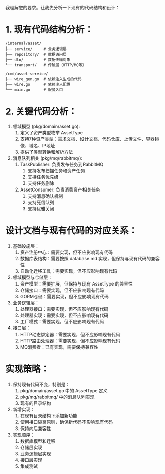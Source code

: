 我理解您的要求。让我先分析一下现有的代码结构和设计：
# 1. 现有代码结构分析：
```
/internal/asset/
├── service/     # 业务逻辑层
├── repository/  # 数据访问层
├── dto/         # 数据传输对象
└── transport/   # 传输层（HTTP/MQ等）

/cmd/asset-service/
├── wire_gen.go  # 依赖注入生成的代码
├── wire.go      # 依赖注入配置
└── main.go      # 服务入口
```
# 2. 关键代码分析：
1. 领域模型 (pkg/domain/asset.go):
   1. 定义了资产类型枚举 AssetType
   2. 支持7种资产类型：需求文档、设计文档、代码仓库、上传文件、容器镜像、域名、IP地址
   3. 提供了类型转换和解析方法
2. 消息队列相关 (pkg/mq/rabbitmq/):
   1. TaskPublisher: 负责发布任务到RabbitMQ
      1. 支持发布扫描任务和资产任务
      2. 支持任务优先级
      3. 支持任务删除
   2. AssetConsumer: 负责消费资产相关任务
      1. 支持消息确认机制
      2. 支持死信队列
      3. 支持优雅关闭
# 设计文档与现有代码的对应关系：
1. 基础设施层：
   1. 资产注册中心：需要实现，但不应影响现有代码
   2. 数据库表结构：需要按照 database.md 实现，但保持与现有代码的兼容性
   3. 自动化迁移工具：需要实现，但不应影响现有代码
2. 领域模型与仓储层：
   1. 资产模型：需要扩展，但保持与现有 AssetType 的兼容性
   2. 仓储接口：需要实现，但不应影响现有代码
   3. GORM仓储：需要实现，但不应影响现有代码
3. 业务逻辑层：
   1. 处理器接口：需要实现，但不应影响现有代码
   2. 处理器实现：需要实现，但不应影响现有代码
   3. 工厂模式：需要实现，但不应影响现有代码
4. 接口层：
   1. HTTP动态绑定器：需要实现，但不应影响现有代码
   2. HTTP路由处理器：需要实现，但不应影响现有代码
   3. MQ消费者：已有实现，需要保持兼容性
# 实现策略：
1. 保持现有代码不变，特别是：
   1. pkg/domain/asset.go 中的 AssetType 定义
   2. pkg/mq/rabbitmq/ 中的消息队列实现
   3. 现有的目录结构
2. 新增实现：
   1. 在现有目录结构下添加新功能
   2. 使用接口隔离原则，确保新代码不影响现有代码
   3. 保持向后兼容性
3. 实现顺序：
   1. 数据库模型和迁移
   2. 仓储层实现
   3. 业务逻辑层实现
   4. 接口层实现
   5. 集成测试